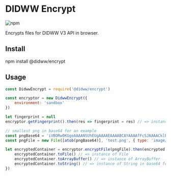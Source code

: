 # DIDWW Encrypt

![npm](https://img.shields.io/npm/v/@didww/encrypt)

Encrypts files for DIDWW V3 API in browser.

## Install

npm install @didww/encrypt

## Usage

```js
const DidwwEncrypt = require('@didww/encrypt')

const encryptor = new DidwwEncrypt({
    environment: 'sandbox'
})

let fingerprint = null
encryptor.getFingerprint().then(res => fingerprint = res) // => instance of String with fingerprint of public keys

// smallest png in base64 for an example
const pngBase64 = 'iVBORw0KGgoAAAANSUhEUgAAAAEAAAABCAYAAAAfFcSJAAAACklEQVR4nGMAAQAABQABDQottAAAAABJRU5ErkJggg=='
const pngFile = new File([atob(pngBase64)], 'test.png', { type: 'image/png', lastModified: new Date() })

let encryptedContainer = encryptor.encryptFile(pngFile).then(encrypted => {
    encryptedContainer.toFile() // => instance of File
    encryptedContainer.toArrayBuffer() // => instance of ArrayBuffer
    encryptedContainer.toString() // => instance of String in base64 format
})
```
